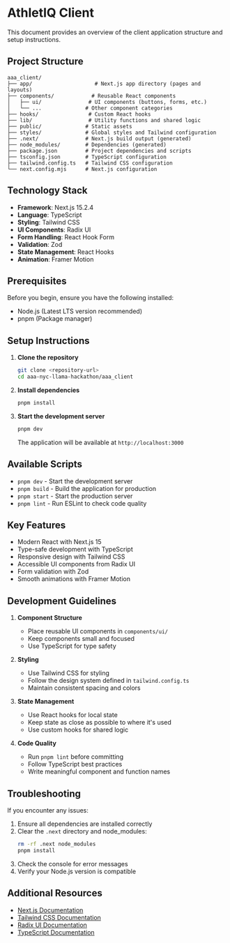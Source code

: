 # AthletIQ Client

This document provides an overview of the client application structure and setup instructions.

## Project Structure

```
aaa_client/
├── app/                    # Next.js app directory (pages and layouts)
├── components/            # Reusable React components
│   ├── ui/               # UI components (buttons, forms, etc.)
│   └── ...              # Other component categories
├── hooks/                # Custom React hooks
├── lib/                  # Utility functions and shared logic
├── public/              # Static assets
├── styles/              # Global styles and Tailwind configuration
├── .next/               # Next.js build output (generated)
├── node_modules/        # Dependencies (generated)
├── package.json         # Project dependencies and scripts
├── tsconfig.json        # TypeScript configuration
├── tailwind.config.ts   # Tailwind CSS configuration
└── next.config.mjs      # Next.js configuration
```

## Technology Stack

- **Framework**: Next.js 15.2.4
- **Language**: TypeScript
- **Styling**: Tailwind CSS
- **UI Components**: Radix UI
- **Form Handling**: React Hook Form
- **Validation**: Zod
- **State Management**: React Hooks
- **Animation**: Framer Motion

## Prerequisites

Before you begin, ensure you have the following installed:

- Node.js (Latest LTS version recommended)
- pnpm (Package manager)

## Setup Instructions

1. **Clone the repository**

   ```bash
   git clone <repository-url>
   cd aaa-nyc-llama-hackathon/aaa_client
   ```

2. **Install dependencies**

   ```bash
   pnpm install
   ```

3. **Start the development server**
   ```bash
   pnpm dev
   ```
   The application will be available at `http://localhost:3000`

## Available Scripts

- `pnpm dev` - Start the development server
- `pnpm build` - Build the application for production
- `pnpm start` - Start the production server
- `pnpm lint` - Run ESLint to check code quality

## Key Features

- Modern React with Next.js 15
- Type-safe development with TypeScript
- Responsive design with Tailwind CSS
- Accessible UI components from Radix UI
- Form validation with Zod
- Smooth animations with Framer Motion

## Development Guidelines

1. **Component Structure**

   - Place reusable UI components in `components/ui/`
   - Keep components small and focused
   - Use TypeScript for type safety

2. **Styling**

   - Use Tailwind CSS for styling
   - Follow the design system defined in `tailwind.config.ts`
   - Maintain consistent spacing and colors

3. **State Management**

   - Use React hooks for local state
   - Keep state as close as possible to where it's used
   - Use custom hooks for shared logic

4. **Code Quality**
   - Run `pnpm lint` before committing
   - Follow TypeScript best practices
   - Write meaningful component and function names

## Troubleshooting

If you encounter any issues:

1. Ensure all dependencies are installed correctly
2. Clear the `.next` directory and node_modules:
   ```bash
   rm -rf .next node_modules
   pnpm install
   ```
3. Check the console for error messages
4. Verify your Node.js version is compatible

## Additional Resources

- [Next.js Documentation](https://nextjs.org/docs)
- [Tailwind CSS Documentation](https://tailwindcss.com/docs)
- [Radix UI Documentation](https://www.radix-ui.com/docs)
- [TypeScript Documentation](https://www.typescriptlang.org/docs)
